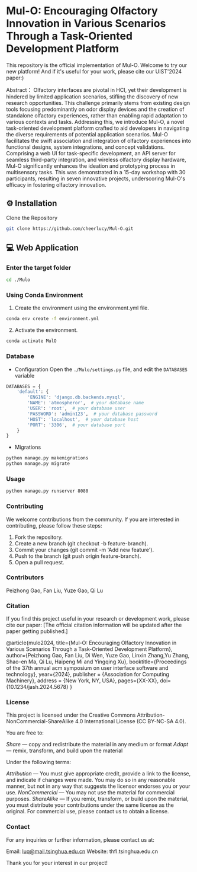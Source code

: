 # Mul-O: Encouraging Olfactory Innovation in Various Scenarios Through a Task-Oriented Development Platform

This repository is the official implementation of Mul-O.
Welcome to try our new platform! And if it's useful for your work, please cite our UIST'2024 paper:)

Abstract：
Olfactory interfaces are pivotal in HCI, yet their development is hindered by limited application scenarios, stifling the discovery of new research opportunities. This challenge primarily stems from existing design tools focusing predominantly on odor display devices and the creation of standalone olfactory experiences, rather than enabling rapid adaptation to various contexts and tasks. Addressing this, we introduce Mul-O, a novel task-oriented development platform crafted to aid developers in navigating the diverse requirements of potential application scenarios. Mul-O facilitates the swift association and integration of olfactory experiences into functional designs, system integrations, and concept validations. Comprising a web UI for task-specific development, an API server for seamless third-party integration, and wireless olfactory display hardware, Mul-O significantly enhances the ideation and prototyping process in multisensory tasks. This was demonstrated in a 15-day workshop with 30 participants, resulting in seven innovative projects, underscoring Mul-O's efficacy in fostering olfactory innovation.


## ⚙️ Installation
Clone the Repository
```bash
git clone https://github.com/cheerlucy/Mul-O.git
```

## 💻 Web Application

### Enter the target folder
```bash
cd ./Mulo
```

### Using Conda Environment
1. Create the environment using the environment.yml file.
```bash
conda env create -f environment.yml
```

2. Activate the environment.
```bash
conda activate MulO
```

### Database
- Configuration
Open the `./Mulo/settings.py` file, and edit the `DATABASES` variable
```python
DATABASES = {
    'default': {
        'ENGINE': 'django.db.backends.mysql',
        'NAME': 'atmospheror',  # your database name
        'USER': 'root',  # your database user
        'PASSWORD': 'admin123',  # your database password
        'HOST': 'localhost',  # your database host
        'PORT': '3306',  # your database port
    }
}
```

- Migrations
```bash
python manage.py makemigrations
python manage.py migrate
```

### Usage
```bash
python manage.py runserver 8080
```
### Contributing
We welcome contributions from the community. If you are interested in contributing, please follow these steps:

1. Fork the repository.
2. Create a new branch (git checkout -b feature-branch).
3. Commit your changes (git commit -m 'Add new feature').
4. Push to the branch (git push origin feature-branch).
5. Open a pull request.

### Contributors

Peizhong Gao, Fan Liu, Yuze Gao, Qi Lu

### Citation
If you find this project useful in your research or development work, please cite our paper:
[The official citation information will be updated after the paper getting published.]

@article{mulo2024,
  title={Mul-O: Encouraging Olfactory Innovation in Various Scenarios Through a Task-Oriented Development Platform},
  author={Peizhong Gao, Fan Liu, Di Wen, Yuze Gao, Linxin Zhang,Yu Zhang, Shao-en Ma, Qi Lu, Haipeng Mi and Yingqing Xu},
  booktitle={Proceedings of the 37th annual acm symposium on user interface software and technology},
  year={2024},
  publisher = {Association for Computing Machinery},
  address = {New York, NY, USA},
  pages={XX-XX},
  doi={10.1234/jash.2024.5678}
}

### License
This project is licensed under the Creative Commons Attribution-NonCommercial-ShareAlike 4.0 International License (CC BY-NC-SA 4.0).

You are free to:

*Share* — copy and redistribute the material in any medium or format
*Adapt* — remix, transform, and build upon the material

Under the following terms:

*Attribution* — You must give appropriate credit, provide a link to the license, and indicate if changes were made. You may do so in any reasonable manner, but not in any way that suggests the licensor endorses you or your use.
*NonCommercial* — You may not use the material for commercial purposes.
*ShareAlike* — If you remix, transform, or build upon the material, you must distribute your contributions under the same license as the original.
For commercial use, please contact us to obtain a license.

### Contact
For any inquiries or further information, please contact us at:

Email: luq@mail.tsinghua.edu.cn
Website: thfl.tsinghua.edu.cn

Thank you for your interest in our project!

